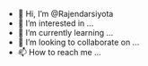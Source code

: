 - 👋 Hi, I’m @Rajendarsiyota
- 👀 I’m interested in ...
- 🌱 I’m currently learning ...
- 💞️ I’m looking to collaborate on ...
- 📫 How to reach me ...

<!---
Rajendarsiyota/Rajendarsiyota is a ✨ special ✨ repository because its `README.md` (this file) appears on your GitHub profile.
You can click the Preview link to take a look at your changes.
--->
